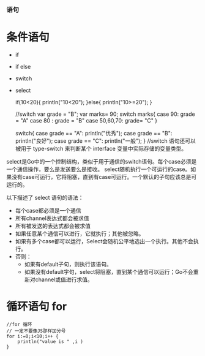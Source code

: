 ### 语句

# 条件语句

- if
- if else 
- switch
- select

	if(10<20){
		println("10<20");
	}else{
		println("10>=20");
	}

	//switch
	var grade = "B";
	var marks= 90;
	switch marks{
	case 90:
		grade = "A"
	case 80 :
		grade = "B"
	case 50,60,70:
		grade= "C"
	}

	switch{
	case grade == "A": println("优秀");
	case grade == "B": println("良好");
	case grade == "C": println("一般");
	}
	//switch 语句还可以被用于 type-switch 来判断某个 interface 变量中实际存储的变量类型。

select是Go中的一个控制结构，类似于用于通信的switch语句。每个case必须是一个通信操作，要么是发送要么是接收。
select随机执行一个可运行的case。如果没有case可运行，它将阻塞，直到有case可运行。一个默认的子句应该总是可运行的。

以下描述了 select 语句的语法：
- 每个case都必须是一个通信
- 所有channel表达式都会被求值
- 所有被发送的表达式都会被求值
- 如果任意某个通信可以进行，它就执行；其他被忽略。
- 如果有多个case都可以运行，Select会随机公平地选出一个执行。其他不会执行。 
- 否则：
	- 如果有default子句，则执行该语句。
	- 如果没有default字句，select将阻塞，直到某个通信可以运行；Go不会重新对channel或值进行求值。


# 循环语句 for

	//for 循环
	// 一定不要像JS那样加分号
	for i:=0;i<10;i++ {
		println("value is " ,i )
	}




